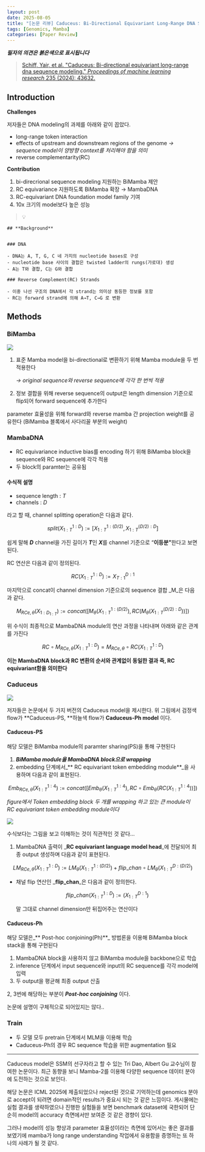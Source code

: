```yaml
---
layout: post
date: 2025-08-05
title: "[논문 리뷰] Caduceus: Bi-Directional Equivariant Long-Range DNA Sequence Modeling"
tags: [Genomics, Mamba]
categories: [Paper Review]
---
```


<span class="notion-red">_**필자의 의견은 붉은색으로 표시됩니다**_</span>


> [Schiff, Yair, et al. "Caduceus: Bi-directional equivariant long-range dna sequence modeling." ](https://pmc.ncbi.nlm.nih.gov/articles/PMC12189541/)[_Proceedings of machine learning research_](https://pmc.ncbi.nlm.nih.gov/articles/PMC12189541/)[ 235 (2024): 43632.](https://pmc.ncbi.nlm.nih.gov/articles/PMC12189541/)



## Introduction


**Challenges**


저자들은 DNA modeling의 과제를 아래와 같이 꼽았다.

- long-range token interaction
- effects of upstream and downstream regions of the genome 
_→ sequence model이 양방향 context를 처리해야 함을 의미_
- reverse complementarity(RC)

**Contribution**

1. bi-direcrional sequence modeling 지원하는 BiMamba 제안
1. RC equivariance 지원하도록 BiMamba 확장 → MambaDNA
1. RC-equivariant DNA foundation model family 기여
1. 10x 크기의 model보다 높은 성능

> 💡 


	## **Background**


	### DNA

	- DNA는 A, T, G, C 네 가지의 nucleotide bases로 구성
	- nucleotide base 사이의 결합은 twisted ladder의 rungs(가로대) 생성
	- A는 T와 결합, C는 G와 결합

	### Reverse Complement(RC) Strands

	- 이중 나선 구조의 DNA에서 각 strand는 의미상 동등한 정보를 포함
	- RC는 forward strand에 의해 A→T, C→G 로 변환


## Methods



### BiMamba


![](https://prod-files-secure.s3.us-west-2.amazonaws.com/542b861c-36a8-4051-84e5-8804b6728dba/2c247d59-7815-4980-99f0-8f0d21f445a7/image.png?X-Amz-Algorithm=AWS4-HMAC-SHA256&X-Amz-Content-Sha256=UNSIGNED-PAYLOAD&X-Amz-Credential=ASIAZI2LB466V3AP3UFV%2F20250927%2Fus-west-2%2Fs3%2Faws4_request&X-Amz-Date=20250927T060109Z&X-Amz-Expires=3600&X-Amz-Security-Token=IQoJb3JpZ2luX2VjEBUaCXVzLXdlc3QtMiJGMEQCIE1FCW7VVUA6RZMKEt9Sq7odC8q1AE9aKuTdJhiBN5N3AiBJYmQjWUE8PUSATfqONYedtfuc7cOtvQTTBOg%2F6A9BGSqIBAie%2F%2F%2F%2F%2F%2F%2F%2F%2F%2F8BEAAaDDYzNzQyMzE4MzgwNSIMdERwl45V8WL8eSckKtwDiUrDDOUWaLpDVPfRRuhqdWF4%2FLShMwjnl9%2B%2FMqIEXL%2Bi9sps%2FlrwLhoOuLLrFEr2%2F2BKMgQoX5FuRGvj1ODgadinS8i9IKrDJBeO6%2BMXcyfglUmLy3A0dANzqNS4XvxM9GCTPTYRvJ%2B5cD%2FfF%2F8T3bmPNUYSDVf9SYP3eGwhAaT3PVtUxf%2Bbb4mwnCAHuFwdGlnWXaXenCojyCt6eKcuTewv1jxhnSs%2FgYKUQWOoK8D8LcM5i77wl43EUhs4GPdIJD1W%2FN8AneQsUmet6TDo%2BZ3BWjPBP2hoHVa%2FcmiTDTZjqubFnR5Wj4IupdwXNxOraCWvci2Ilzy4el1RMNpdkIlNvYsAPDRtkOmtAQiR8ptbdOXuR3oAH4CHUNEQ7ToBH5Vz1V194yqcu0E8DF2pFul%2FxTqetPPHErWwpg5nDm%2FoABcski2Lg9BIa0UPKjX0PnipJh3Lv4I%2FfPKVFpT5L7%2F%2FN1snmQ%2FU41NXrjPioE0W1y%2FwhE0OULsOxerXFdQjsHcLZqbPAjbRycxU97RM8uuw8ORhjrKo18LjqZpOfXfBqqd1M6IMCClwmr8ePQ2umK9XGP5fHr0p3hqPBLRg66Ul5sjULS5iaFiVaRa%2BlqCCUc5OHOWPdagVUk8wm9zdxgY6pgEHlh4Q8o%2BtTA%2BpzF3qkHGwgPZSqneuVZtv5rLuAxDNwBGa9M7pndpz9UQifHBUodgyfCSdedd%2Bl1hzlK94HfbV2ZFiRDmhPwLDN%2BxJBFP4kDPCJS2G3d48MFRoQh%2F5OzBqxKgfdKOBphDTirGC5kgsin2TZUpRFM%2FHQOIxVULDSryCXJni5QTgznLfRkI%2BcZlj18d0XoLOp8Z6ifdT1GSsNdcP0XjL&X-Amz-Signature=cea705668976d392204b08c66fe6690501d82d3e37251125546e9a26391f4836&X-Amz-SignedHeaders=host&x-amz-checksum-mode=ENABLED&x-id=GetObject)

1. 표준 Mamba model을 bi-directional로 변환하기 위해 Mamba module을 두 번 적용한다

	_→ original sequence와 reverse sequence에 각각 한 번씩 적용_

1. 정보 결합을 위해 reverse sequence의 output은 length dimension 기준으로 flip되어 forward sequence에 추가한다

parameter 효율성을 위해 forward와 reverse mamba 간 projection weight를 공유한다 (BiMamba 블록에서 사다리꼴 부분의 weight)



### MambaDNA

- RC equivariance inductive bias를 encoding 하기 위해 BiMamba block을 sequence와 RC sequence에 각각 적용
- 두 block의 paramter는 공유됨


#### 수식적 설명

- sequence length : _T_
- channels : _D_

라고 할 때,  channel splitting operation은 다음과 같다.


$$
split(X^{1:D}_{1:T}):=[X^{1:(D/2)}_{1:T},X^{(D/2):D}_{1:T}]
$$


<span class="notion-red">쉽게 말해 </span><span class="notion-red">_**D**_</span><span class="notion-red"> channel을 가진 길이가 </span><span class="notion-red">_**T**_</span><span class="notion-red">인 </span><span class="notion-red">_**X**_</span><span class="notion-red">를 channel 기준으로 “</span><span class="notion-red">**이등분”**</span><span class="notion-red">한다고 보면 된다.</span>


RC 연산은 다음과 같이 정의된다.


$$
RC(X^{1:D}_{1:T}):=X^{D:1}_{T:1}
$$


마지막으로 concat이 channel dimension 기준으로의 sequence 결합 _M_은 다음과 같다.


$$
M_{RCe,\theta}(X_{1:D_{1:T}}):=concat([M_{\theta}(X^{1:(D/2)}_{1:T}),RC(M_{\theta}(X^{(D/2):D}_{1:T}))])
$$


위 수식이 최종적으로 MambaDNA module의 연산 과정을 나타내며 아래와 같은 관계를 가진다


$$
RC\circ M_{RCe,\theta}(X^{1:D}_{1:T}) = M_{RCe,\theta} \circ RC(X^{1:D}_{1:T})
$$


**이는 MambaDNA block과 RC 변환의 순서와 관계없이 동일한 결과 즉, RC equivariant함을 의미한다**



### Caduceus


![](https://prod-files-secure.s3.us-west-2.amazonaws.com/542b861c-36a8-4051-84e5-8804b6728dba/f94a60d7-8145-473b-aef9-7c68d3ec604a/image.png?X-Amz-Algorithm=AWS4-HMAC-SHA256&X-Amz-Content-Sha256=UNSIGNED-PAYLOAD&X-Amz-Credential=ASIAZI2LB466V3AP3UFV%2F20250927%2Fus-west-2%2Fs3%2Faws4_request&X-Amz-Date=20250927T060109Z&X-Amz-Expires=3600&X-Amz-Security-Token=IQoJb3JpZ2luX2VjEBUaCXVzLXdlc3QtMiJGMEQCIE1FCW7VVUA6RZMKEt9Sq7odC8q1AE9aKuTdJhiBN5N3AiBJYmQjWUE8PUSATfqONYedtfuc7cOtvQTTBOg%2F6A9BGSqIBAie%2F%2F%2F%2F%2F%2F%2F%2F%2F%2F8BEAAaDDYzNzQyMzE4MzgwNSIMdERwl45V8WL8eSckKtwDiUrDDOUWaLpDVPfRRuhqdWF4%2FLShMwjnl9%2B%2FMqIEXL%2Bi9sps%2FlrwLhoOuLLrFEr2%2F2BKMgQoX5FuRGvj1ODgadinS8i9IKrDJBeO6%2BMXcyfglUmLy3A0dANzqNS4XvxM9GCTPTYRvJ%2B5cD%2FfF%2F8T3bmPNUYSDVf9SYP3eGwhAaT3PVtUxf%2Bbb4mwnCAHuFwdGlnWXaXenCojyCt6eKcuTewv1jxhnSs%2FgYKUQWOoK8D8LcM5i77wl43EUhs4GPdIJD1W%2FN8AneQsUmet6TDo%2BZ3BWjPBP2hoHVa%2FcmiTDTZjqubFnR5Wj4IupdwXNxOraCWvci2Ilzy4el1RMNpdkIlNvYsAPDRtkOmtAQiR8ptbdOXuR3oAH4CHUNEQ7ToBH5Vz1V194yqcu0E8DF2pFul%2FxTqetPPHErWwpg5nDm%2FoABcski2Lg9BIa0UPKjX0PnipJh3Lv4I%2FfPKVFpT5L7%2F%2FN1snmQ%2FU41NXrjPioE0W1y%2FwhE0OULsOxerXFdQjsHcLZqbPAjbRycxU97RM8uuw8ORhjrKo18LjqZpOfXfBqqd1M6IMCClwmr8ePQ2umK9XGP5fHr0p3hqPBLRg66Ul5sjULS5iaFiVaRa%2BlqCCUc5OHOWPdagVUk8wm9zdxgY6pgEHlh4Q8o%2BtTA%2BpzF3qkHGwgPZSqneuVZtv5rLuAxDNwBGa9M7pndpz9UQifHBUodgyfCSdedd%2Bl1hzlK94HfbV2ZFiRDmhPwLDN%2BxJBFP4kDPCJS2G3d48MFRoQh%2F5OzBqxKgfdKOBphDTirGC5kgsin2TZUpRFM%2FHQOIxVULDSryCXJni5QTgznLfRkI%2BcZlj18d0XoLOp8Z6ifdT1GSsNdcP0XjL&X-Amz-Signature=c3616950924b1c0fe2d006adec52a5c98b4ae6708e7d2a4116f2c4c098315860&X-Amz-SignedHeaders=host&x-amz-checksum-mode=ENABLED&x-id=GetObject)


저자들은 논문에서 두 가지 버전의 Caduceus model을 제시한다. 위 그림에서 검정색 flow가 **Caduceus-PS, **하늘색 flow가 **Caduceus-Ph model** 이다.



#### Caduceus-PS


해당 모델은 BiMamba module의 paramter sharing(PS)을 통해 구현된다

1. _**BiMamba module을 MambaDNA block으로 wrapping**_
1. embedding 단계에서_** RC equivariant token embedding module**_을 사용하며 다음과 같이 표현된다.

$$
Emb_{RCe,\theta}(X^{1:4}_{1:T}):=concat([Emb_{\theta}(X^{1:4}_{1:T}),RC \circ Emb_{\theta}(RC(X^{1:4}_{1:T}))])
$$


_figure에서 Token embedding block 두 개를 wrapping 하고 있는 큰 module이 RC equivariant token embedding module이다_


![](https://prod-files-secure.s3.us-west-2.amazonaws.com/542b861c-36a8-4051-84e5-8804b6728dba/b175e4da-71eb-4e91-8c23-a06dabe673c9/image.png?X-Amz-Algorithm=AWS4-HMAC-SHA256&X-Amz-Content-Sha256=UNSIGNED-PAYLOAD&X-Amz-Credential=ASIAZI2LB466V3AP3UFV%2F20250927%2Fus-west-2%2Fs3%2Faws4_request&X-Amz-Date=20250927T060109Z&X-Amz-Expires=3600&X-Amz-Security-Token=IQoJb3JpZ2luX2VjEBUaCXVzLXdlc3QtMiJGMEQCIE1FCW7VVUA6RZMKEt9Sq7odC8q1AE9aKuTdJhiBN5N3AiBJYmQjWUE8PUSATfqONYedtfuc7cOtvQTTBOg%2F6A9BGSqIBAie%2F%2F%2F%2F%2F%2F%2F%2F%2F%2F8BEAAaDDYzNzQyMzE4MzgwNSIMdERwl45V8WL8eSckKtwDiUrDDOUWaLpDVPfRRuhqdWF4%2FLShMwjnl9%2B%2FMqIEXL%2Bi9sps%2FlrwLhoOuLLrFEr2%2F2BKMgQoX5FuRGvj1ODgadinS8i9IKrDJBeO6%2BMXcyfglUmLy3A0dANzqNS4XvxM9GCTPTYRvJ%2B5cD%2FfF%2F8T3bmPNUYSDVf9SYP3eGwhAaT3PVtUxf%2Bbb4mwnCAHuFwdGlnWXaXenCojyCt6eKcuTewv1jxhnSs%2FgYKUQWOoK8D8LcM5i77wl43EUhs4GPdIJD1W%2FN8AneQsUmet6TDo%2BZ3BWjPBP2hoHVa%2FcmiTDTZjqubFnR5Wj4IupdwXNxOraCWvci2Ilzy4el1RMNpdkIlNvYsAPDRtkOmtAQiR8ptbdOXuR3oAH4CHUNEQ7ToBH5Vz1V194yqcu0E8DF2pFul%2FxTqetPPHErWwpg5nDm%2FoABcski2Lg9BIa0UPKjX0PnipJh3Lv4I%2FfPKVFpT5L7%2F%2FN1snmQ%2FU41NXrjPioE0W1y%2FwhE0OULsOxerXFdQjsHcLZqbPAjbRycxU97RM8uuw8ORhjrKo18LjqZpOfXfBqqd1M6IMCClwmr8ePQ2umK9XGP5fHr0p3hqPBLRg66Ul5sjULS5iaFiVaRa%2BlqCCUc5OHOWPdagVUk8wm9zdxgY6pgEHlh4Q8o%2BtTA%2BpzF3qkHGwgPZSqneuVZtv5rLuAxDNwBGa9M7pndpz9UQifHBUodgyfCSdedd%2Bl1hzlK94HfbV2ZFiRDmhPwLDN%2BxJBFP4kDPCJS2G3d48MFRoQh%2F5OzBqxKgfdKOBphDTirGC5kgsin2TZUpRFM%2FHQOIxVULDSryCXJni5QTgznLfRkI%2BcZlj18d0XoLOp8Z6ifdT1GSsNdcP0XjL&X-Amz-Signature=be3f2635c5e0ed359d4c1580124586cf7e94b3480e9d38973801845656710add&X-Amz-SignedHeaders=host&x-amz-checksum-mode=ENABLED&x-id=GetObject)


<span class="notion-red">수식보다는 그림을 보고 이해하는 것이 직관적인 것 같다…</span>

1. MambaDNA 출력이 _**RC equivariant language model head**_에 전달되어 최종 output 생성하며 다음과 같이 표현된다.

$$
LM_{RCe,\theta}(X^{1:D}_{1:T}):= LM_{\theta}(X^{1:(D/2)}_{1:T})+flip\_chan\circ LM_{\theta}(X^{D:(D/2)}_{1:T})
$$

- 채널 flip 연산인 _**flip\_chan**_은 다음과 같이 정의한다.

	$$
	flip\_chan(X^{1:D}_{1:T}):=(X^{D:1}_{1:T})
	$$


	말 그대로 channel dimension만 뒤집어주는 연산이다



#### Caduceus-Ph


해당 모델은_** Post-hoc conjoining(Ph)**_ 방법론을 이용해 BiMamba block stack을 통해 구현된다

1. MambaDNA block을 사용하지 않고 BiMamba module을 backbone으로 학습
1. inference 단계에서 input sequence와 input의 RC sequence를 각각 model에 입력
1. 두 output을 평균해 최종 output 산출

2, 3번에 해당하는 부분이 _**Post-hoc conjoining**_ 이다.


<span class="notion-red">논문에 설명이 구체적으로 되어있지는 않다..</span>



### Train

- 두 모델 모두 pretrain 단계에서 MLM을 이용해 학습
- Caduceus-Ph의 경우 RC sequence 학습을 위한 augmentation 필요

---


<span class="notion-red">Caduceus model은 SSM의 선구자라고 할 수 있는 Tri Dao, Albert Gu 교수님이 참여한 논문이다. 최근 동향을 보니 Mamba-2를 이용해 다양한 sequence 데이터 분야에 도전하는 것으로 보인다.</span>


<span class="notion-red">해당 논문은 ICML 2025에 제출되었으나 reject된 것으로 기억하는데 genomics 분야로 accept이 되려면 domain적인 results가 중요시 되는 것 같은 느낌이다. 게시물에는 실험 결과를 생략하였으나 진행한 실험들을 보면 benchmark dataset에 국한되어 단순히 model의 accuracy 측면에서만 보여준 것 같은 경향이 있다.</span>


<span class="notion-red">그러나 model의 성능 향상과 parameter 효율성이라는 측면에 있어서는 좋은 결과를 보였기에 mamba가 long range understanding 작업에서 유용함을 증명하는 또 하나의 사례가 될 것 같다.</span>

